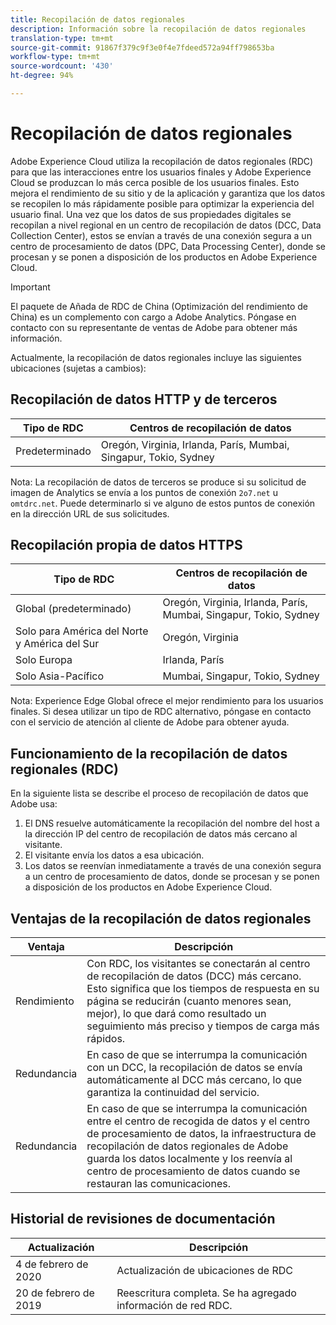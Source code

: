 ```yaml
---
title: Recopilación de datos regionales
description: Información sobre la recopilación de datos regionales
translation-type: tm+mt
source-git-commit: 91867f379c9f3e0f4e7fdeed572a94ff798653ba
workflow-type: tm+mt
source-wordcount: '430'
ht-degree: 94%

---
```



# Recopilación de datos regionales

Adobe Experience Cloud utiliza la recopilación de datos regionales (RDC) para que las interacciones entre los usuarios finales y Adobe Experience Cloud se produzcan lo más cerca posible de los usuarios finales. Esto mejora el rendimiento de su sitio y de la aplicación y garantiza que los datos se recopilen lo más rápidamente posible para optimizar la experiencia del usuario final. Una vez que los datos de sus propiedades digitales se recopilan a nivel regional en un centro de recopilación de datos (DCC, Data Collection Center), estos se envían a través de una conexión segura a un centro de procesamiento de datos (DPC, Data Processing Center), donde se procesan y se ponen a disposición de los productos en Adobe Experience Cloud.

>[!IMPORTANT]
>
>El paquete de Añada de RDC de China (Optimización del rendimiento de China) es un complemento con cargo a Adobe Analytics. Póngase en contacto con su representante de ventas de Adobe para obtener más información.

Actualmente, la recopilación de datos regionales incluye las siguientes ubicaciones (sujetas a cambios):

## Recopilación de datos HTTP y de terceros

| Tipo de RDC | Centros de recopilación de datos |
|---------------------|-------------------|
| Predeterminado | Oregón, Virginia, Irlanda, París, Mumbai, Singapur, Tokio, Sydney |

Nota: La recopilación de datos de terceros se produce si su solicitud de imagen de Analytics se envía a los puntos de conexión `2o7.net` u `omtdrc.net`. Puede determinarlo si ve alguno de estos puntos de conexión en la dirección URL de sus solicitudes.

## Recopilación propia de datos HTTPS

| Tipo de RDC | Centros de recopilación de datos |
|---------------------|-------------------|
| Global (predeterminado) | Oregón, Virginia, Irlanda, París, Mumbai, Singapur, Tokio, Sydney |
| Solo para América del Norte y América del Sur | Oregón, Virginia |
| Solo Europa | Irlanda, París |
| Solo Asia-Pacífico | Mumbai, Singapur, Tokio, Sydney |

Nota: Experience Edge Global ofrece el mejor rendimiento para los usuarios finales.  Si desea utilizar un tipo de RDC alternativo, póngase en contacto con el servicio de atención al cliente de Adobe para obtener ayuda.

## Funcionamiento de la recopilación de datos regionales (RDC)

En la siguiente lista se describe el proceso de recopilación de datos que Adobe usa:

1. El DNS resuelve automáticamente la recopilación del nombre del host a la dirección IP del centro de recopilación de datos más cercano al visitante.
1. El visitante envía los datos a esa ubicación.
1. Los datos se reenvían inmediatamente a través de una conexión segura a un centro de procesamiento de datos, donde se procesan y se ponen a disposición de los productos en Adobe Experience Cloud.

## Ventajas de la recopilación de datos regionales

| Ventaja | Descripción |
|---------|-----------|
| Rendimiento | Con RDC, los visitantes se conectarán al centro de recopilación de datos (DCC) más cercano. Esto significa que los tiempos de respuesta en su página se reducirán (cuanto menores sean, mejor), lo que dará como resultado un seguimiento más preciso y tiempos de carga más rápidos. |
| Redundancia | En caso de que se interrumpa la comunicación con un DCC, la recopilación de datos se envía automáticamente al DCC más cercano, lo que garantiza la continuidad del servicio. |
| Redundancia | En caso de que se interrumpa la comunicación entre el centro de recogida de datos y el centro de procesamiento de datos, la infraestructura de recopilación de datos regionales de Adobe guarda los datos localmente y los reenvía al centro de procesamiento de datos cuando se restauran las comunicaciones. |

## Historial de revisiones de documentación

| Actualización | Descripción |
|--------|---------|
| 4 de febrero de 2020 | Actualización de ubicaciones de RDC |
| 20 de febrero de 2019 | Reescritura completa. Se ha agregado información de red RDC. |
